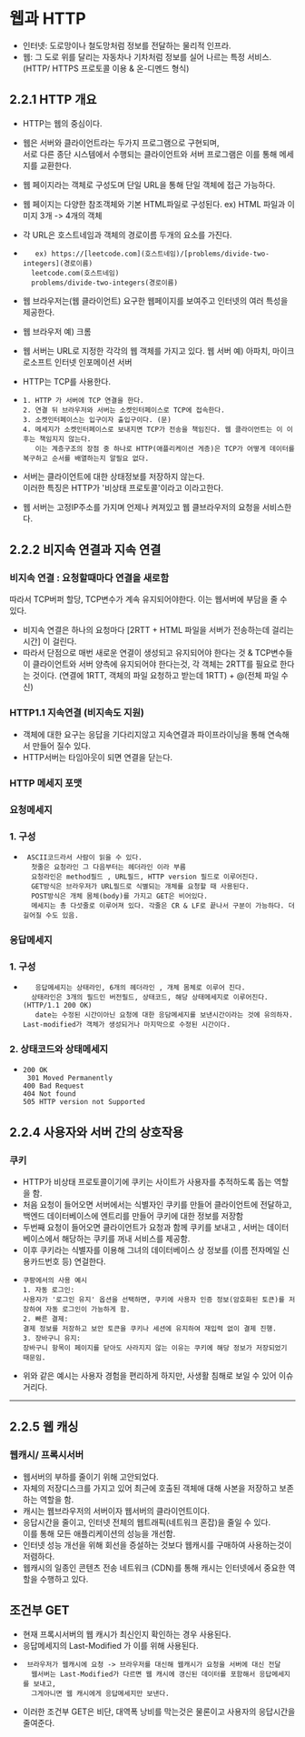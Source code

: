 # 웹과 HTTP
- 인터넷: 도로망이나 철도망처럼 정보를 전달하는 물리적 인프라.
- 웹: 그 도로 위를 달리는 자동차나 기차처럼 정보를 실어 나르는 특정 서비스.(HTTP/ HTTPS 프로토콜 이용 & 온-디멘드 형식)


## 2.2.1 HTTP 개요
- HTTP는 웹의 중심이다.
- 웹은 서버와 클라이언트라는 두가지 프로그램으로 구현되며,  
서로 다른 종단 시스템에서 수행되는 클라이언트와 서버 프로그램은 이를 통해 메세지를 교환한다.

- 웹 페이지라는 객체로 구성도며 단일 URL을 통해 단일 객체에 접근 가능하다.
- 웹 페이지는 다양한 참조객체와 기본 HTML파일로 구성된다.
  ex) HTML 파일과 이미지 3개 -> 4개의 객체
  
- 각 URL은 호스트네임과 객체의 경로이름 두개의 요소를 가진다.
-        ex) https://[leetcode.com](호스트네임)/[problems/divide-two-integers](경로이름)
        leetcode.com(호스트네임)
        problems/divide-two-integers(경로이름)
- 웹 브라우저는(웹 클라이언트) 요구한 웹페이지를 보여주고 인터넷의 여러 특성을 제공한다.
- 웹 브라우저 예) 크롬
- 웹 서버는 URL로 지정한 각각의 웹 객체를 가지고 있다.
  웹 서버 예) 아파치, 마이크로소프트 인터넷 인포메이션 서버
- HTTP는 TCP를 사용한다.
-     1. HTTP 가 서버에 TCP 연결을 한다.
      2. 연결 뒤 브라우저와 서버는 소켓인터페이스로 TCP에 접속한다.
      3. 소켓인터페이스는 입구이자 출입구이다. (문)
      4. 메세지가 소켓인터페이스로 보내지면 TCP가 전송을 책임진다. 웹 클라이언트는 이 이후는 책임지지 않는다.
         이는 계층구조의 장점 중 하나로 HTTP(애플리케이션 게층)은 TCP가 어떻게 데이터를 복구하고 순서를 배열하는지 알필요 없다.
- 서버는 클라이언트에 대한 상태정보를 저장하지 않는다.    
  이러한 특징은 HTTP가 '비상태 프로토콜'이라고 이라고한다.
- 웹 서버는 고정IP주소를 가지며 언제나 켜져있고 웹 클브라우저의 요청을 서비스한다.

## 2.2.2 비지속 연결과 지속 연결
### 비지속 연결 : 요청할때마다 연결을 새로함
  따라서 TCP버퍼 할당, TCP변수가 계속 유지되어야한다. 이는 웹서버에 부담을 줄 수 있다.
- 비지속 연결은 하나의 요청마다 [2RTT + HTML 파일을 서버가 전송하는데 걸리는 시간] 이 걸린다.
- 따라서 단점으로 매번 새로운 연결이 생성되고 유지되어야 한다는 것 & TCP변수들이 클라이언트와 서버 양측에 유지되어야 한다는것,
  각 객체는 2RTT를 필요로 한다는 것이다. (연결에 1RTT, 객체의 파일 요청하고 받는데 1RTT) + @(전체 파일 수신)
### HTTP1.1 지속연결 (비지속도 지원)
- 객체에 대한 요구는 응답을 기다리지않고 지속연결과 파이프라이닝을 통해 연속해서 만들어 질수 있다.
- HTTP서버는 타임아웃이 되면 연결을 닫는다.

### HTTP 메세지 포맷
### 요청메세지
### 1. 구성
-      ASCII코드라서 사람이 읽을 수 있다.
        첫줄은 요청라인 그 다음부터는 헤더라인 이라 부름
        요청라인은 method필드 , URL필드, HTTP version 필드로 이루어진다.
        GET방식은 브라우저가 URL필드로 식별되는 개체를 요청할 때 사용된다.
        POST방식은 개체 몸체(body)를 가지고 GET은 비어있다.
        메세지는 총 다섯줄로 이루어져 있다. 각줄은 CR & LF로 끝나서 구분이 가능하다. 더 길어질 수도 있음.
         
### 응답메세지
### 1. 구성
-        응답메세지는 상태라인, 6개의 헤더라인 , 개체 몸체로 이루어 진다.
        상태라인은 3개의 필드인 버전필드, 상태코드, 해당 상태메세지로 이루어진다. (HTTP/1.1 200 OK)
         date는 수정된 시간이아닌 요청에 대한 응담메세지를 보낸시간이라는 것에 유의하자.
      Last-modified가 객체가 생성되거나 마지막으로 수정된 시간이다.

### 2. 상태코드와 상태메세지
-     200 OK
       301 Moved Permanently
      400 Bad Request
      404 Not found
      505 HTTP version not Supported

## 2.2.4 사용자와 서버 간의 상호작용

### 쿠키
- HTTP가 비상태 프로토콜이기에 쿠키는 사이트가 사용자를 추적하도록 돕는 역할을 함.
- 처음 요청이 들어오면 서버에서는 식별자인 쿠키를 만들어 클라이언트에 전달하고, 백엔드 데이터베이스에 엔트리를 만들어 쿠키에 대한 정보를 저장함
- 두번째 요청이 들어오면 클라이언트가 요청과 함께 쿠키를 보내고 , 서버는 데이터베이스에서 해당하는 쿠키를 꺼내 서비스를 제공함.
- 이후 쿠키라는 식별자를 이용해 그녀의 데이터베이스 상 정보를 (이름 전자메일 신용카드번호 등) 연걸한다.
-     쿠팡에서의 사용 예시    
      1. 자동 로그인:
      사용자가 '로그인 유지' 옵션을 선택하면, 쿠키에 사용자 인증 정보(암호화된 토큰)를 저장하여 자동 로그인이 가능하게 함.
      2. 빠른 결제:
      결제 정보를 저장하고 보안 토큰을 쿠키나 세션에 유지하여 재입력 없이 결제 진행.
      3. 장바구니 유지:
      장바구니 항목이 페이지를 닫아도 사라지지 않는 이유는 쿠키에 해당 정보가 저장되었기 때문임.
- 위와 같은 예시는 사용자 경험을 편리하게 하지만, 사생활 침해로 보일 수 있어 이슈거리다.

---
## 2.2.5 웹 캐싱

### 웹캐시/ 프록시서버
- 웹서버의 부하를 줄이기 위해 고안되었다.
- 자체의 저장디스크를 가지고 있어 최근에 호출된 객체애 대해 사본을 저장하고 보존하는 역할을 함.
- 캐시는 웹브라우저의 서버이자 웹서버의 클라이언트이다.
- 응답시간을 줄이고, 인터넷 전체의 웹트래픽(네트워크 혼잡)을 줄일 수 있다.   
 이를 통해 모든 애플리케이션의 성능을 개선함.
- 인터넷 성능 개선을 위해 회선을 증설하는 것보다 웹캐시를 구매하여 사용하는것이 저렴하다.
- 웹캐시의 일종인 콘텐츠 전송 네트워크 (CDN)를 통해 캐시는 인터넷에서 중요한 역할을 수행하고 있다.

## 조건부 GET 
- 현재 프록시서버의 웹 캐시가 최신인지 확인하는 경우 사용된다.
- 응답메세지의 Last-Modified 가 이를 위해 사용된다.
-      브라우저가 웹캐시에 요청 -> 브라우저를 대신해 웹캐시가 요청을 서버에 대신 전달
        웹서버는 Last-Modified가 다르면 웹 캐시에 갱신된 데이터를 포함해서 응답메세지를 보내고,
        그게아니면 웹 캐시에게 응답메세지만 보낸다.
- 이러한 조건부 GET은 비단, 대역폭 낭비를 막는것은 물론이고 사용자의 응답시간을 줄여준다.
